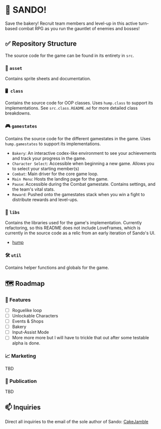 # 🥪 SANDO! 
Save the bakery! Recruit team members and level-up in this active turn-based combat RPG as you run the gauntlet of enemies and bosses!

## ✅ Repository Structure 
The source code for the game can be found in its entirety in `src`.

### 🎨 `asset` 
Contains sprite sheets and documentation.

### `🖥️ class` 
Contains the source code for OOP classes. Uses `hump.class` to support its implementations. See `src.class.README.md` for more detailed class breakdowns.

### 🎮 `gamestates` 
Contains the source code for the different gamestates in the game. Uses `hump.gamestates` to support its implementations.

- `Bakery`: An interactive codex-like environment to see your achievements and track your progress in the game.
- `Character Select`: Accessible when beginning a new game. Allows you to select your starting member(s)
- `Combat`: Main driver for the core game loop.
- `Main Menu`: Hosts the landing page for the game.
- `Pause`: Accessible during the Combat gamestate. Contains settings, and the team's vital stats.
- `Reward`: Pushed onto the gamestates stack when you win a fight to distribute rewards and level-ups.

### 📖 `libs` 
Contains the libraries used for the game's implementation. Currently refactoring, so this README does not include LoveFrames, which is currently in the source code as a relic from an early iteration of Sando's UI.
- [hump](https://hump.readthedocs.io/en/latest/)

### 🛠️ `util` 
Contains helper functions and globals for the game.

## 🗺️ Roadmap 

### 🧪 Features 
- [ ] Roguelike loop
- [ ] Unlockable Characters
- [ ] Events & Shops
- [ ] Bakery
- [ ] Input-Assist Mode
- [ ] More more more but I will have to trickle that out after some testable alpha is done.

### 📈 Marketing 
TBD

### 📢 Publication 
TBD

## 📫 Inquiries
Direct all inquiries to the email of the sole author of Sando: [CakeJamble](mailto:cakejamblegames@gmail.com)